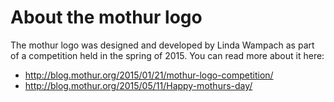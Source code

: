 # About the mothur logo

The mothur logo was designed and developed by Linda Wampach as part of a competition held in the spring of 2015. You can read more about it here:

* http://blog.mothur.org/2015/01/21/mothur-logo-competition/
* http://blog.mothur.org/2015/05/11/Happy-mothurs-day/
